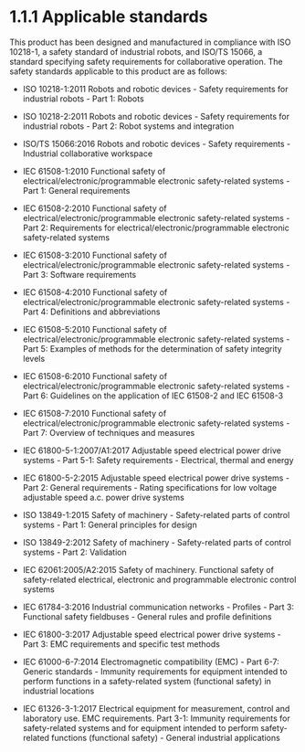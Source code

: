 # 1.1.1 Applicable standards

This product has been designed and manufactured in compliance with ISO 10218-1, a safety standard of industrial robots, and ISO/TS 15066, a standard specifying safety requirements for collaborative operation. The safety standards applicable to this product are as follows:

*   ISO 10218-1:2011 Robots and robotic devices - Safety requirements for industrial robots - Part 1: Robots


*   ISO 10218-2:2011 Robots and robotic devices - Safety requirements for industrial robots - Part 2: Robot systems and integration


*   ISO/TS 15066:2016 Robots and robotic devices - Safety requirements - Industrial collaborative workspace


*   IEC 61508-1:2010 Functional safety of electrical/electronic/programmable electronic safety-related systems - Part 1: General requirements


*   IEC 61508-2:2010 Functional safety of electrical/electronic/programmable electronic safety-related systems - Part 2: Requirements for electrical/electronic/programmable electronic safety-related systems


*   IEC 61508-3:2010 Functional safety of electrical/electronic/programmable electronic safety-related systems - Part 3: Software requirements


*   IEC 61508-4:2010 Functional safety of electrical/electronic/programmable electronic safety-related systems - Part 4: Definitions and abbreviations


*   IEC 61508-5:2010 Functional safety of electrical/electronic/programmable electronic safety-related systems - Part 5: Examples of methods for the determination of safety integrity levels


*   IEC 61508-6:2010 Functional safety of electrical/electronic/programmable electronic safety-related systems - Part 6: Guidelines on the application of IEC 61508-2 and IEC 61508-3


*   IEC 61508-7:2010 Functional safety of electrical/electronic/programmable electronic safety-related systems - Part 7: Overview of techniques and measures


*   IEC 61800-5-1:2007/A1:2017 Adjustable speed electrical power drive systems - Part 5-1: Safety requirements - Electrical, thermal and energy


*   IEC 61800-5-2:2015 Adjustable speed electrical power drive systems - Part 2: General requirements - Rating specifications for low voltage adjustable speed a.c. power drive systems


*   ISO 13849-1:2015 Safety of machinery - Safety-related parts of control systems - Part 1: General principles for design


*   ISO 13849-2:2012 Safety of machinery - Safety-related parts of control systems - Part 2: Validation


*   IEC 62061:2005/A2:2015 Safety of machinery. Functional safety of safety-related electrical, electronic and programmable electronic control systems


*   IEC 61784-3:2016 Industrial communication networks - Profiles - Part 3: Functional safety fieldbuses - General rules and profile definitions


*   IEC 61800-3:2017 Adjustable speed electrical power drive systems - Part 3: EMC requirements and specific test methods


*   IEC 61000-6-7:2014 Electromagnetic compatibility (EMC) - Part 6-7: Generic standards - Immunity requirements for equipment intended to perform functions in a safety-related system (functional safety) in industrial locations


*   IEC 61326-3-1:2017 Electrical equipment for measurement, control and laboratory use. EMC requirements. Part 3-1: Immunity requirements for safety-related systems and for equipment intended to perform safety-related functions (functional safety) - General industrial applications

